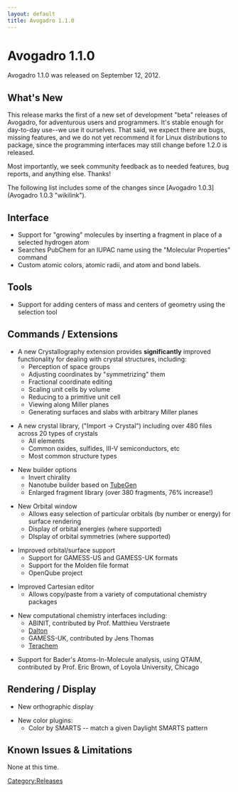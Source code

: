 ```yaml
---
layout: default
title: Avogadro 1.1.0
---
```


# Avogadro 1.1.0

Avogadro 1.1.0 was released on September 12, 2012.

What's New
----------

This release marks the first of a new set of development "beta" releases of Avogadro, for adventurous users and programmers. It's stable enough for day-to-day use--we use it ourselves. That said, we expect there are bugs, missing features, and we do not yet recommend it for Linux distributions to package, since the programming interfaces may still change before 1.2.0 is released.

Most importantly, we seek community feedback as to needed features, bug reports, and anything else. Thanks!

The following list includes some of the changes since [Avogadro 1.0.3](Avogadro 1.0.3 "wikilink").

Interface
---------

-   Support for "growing" molecules by inserting a fragment in place of a selected hydrogen atom
-   Searches PubChem for an IUPAC name using the "Molecular Properties" command
-   Custom atomic colors, atomic radii, and atom and bond labels.

Tools
-----

-   Support for adding centers of mass and centers of geometry using the selection tool

Commands / Extensions
---------------------

-   A new Crystallography extension provides **significantly** improved functionality for dealing with crystal structures, including:
    -   Perception of space groups
    -   Adjusting coordinates by "symmetrizing" them
    -   Fractional coordinate editing
    -   Scaling unit cells by volume
    -   Reducing to a primitive unit cell
    -   Viewing along Miller planes
    -   Generating surfaces and slabs with arbitrary Miller planes

<!-- -->

-   A new crystal library, ("Import -\> Crystal") including over 480 files across 20 types of crystals
    -   All elements
    -   Common oxides, sulfides, III-V semiconductors, etc
    -   Most common structure types

<!-- -->

-   New builder options
    -   Invert chirality
    -   Nanotube builder based on [TubeGen](http://turin.nss.udel.edu/research/tubegenonline.html)
    -   Enlarged fragment library (over 380 fragments, 76% increase!)

<!-- -->

-   New Orbital window
    -   Allows easy selection of particular orbitals (by number or energy) for surface rendering
    -   Display of orbital energies (where supported)
    -   DIsplay of orbital symmetries (where supported)

<!-- -->

-   Improved orbital/surface support
    -   Support for GAMESS-US and GAMESS-UK formats
    -   Support for the Molden file format
    -   OpenQube project

<!-- -->

-   Improved Cartesian editor
    -   Allows copy/paste from a variety of computational chemistry packages

<!-- -->

-   New computational chemistry interfaces including:
    -   ABINIT, contributed by Prof. Matthieu Verstraete
    -   [Dalton](http://dirac.chem.sdu.dk/daltonprogram.org/)
    -   GAMESS-UK, contributed by Jens Thomas
    -   [Terachem](http://www.petachem.com/products.html)

<!-- -->

-   Support for Bader's Atoms-In-Molecule analysis, using QTAIM, contributed by Prof. Eric Brown, of Loyola University, Chicago

Rendering / Display
-------------------

-   New orthographic display

<!-- -->

-   New color plugins:
    -   Color by SMARTS -- match a given Daylight SMARTS pattern

Known Issues & Limitations
--------------------------

None at this time.

<Category:Releases>

